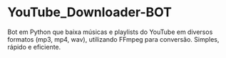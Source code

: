 # YouTube_Downloader-BOT
Bot em Python que baixa músicas e playlists do YouTube em diversos formatos (mp3, mp4, wav), utilizando FFmpeg para conversão. Simples, rápido e eficiente.
